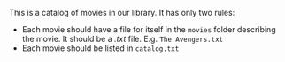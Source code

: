 This is a catalog of movies in our library. It has only two rules:

* Each movie should have a file for itself in the `movies` folder describing the movie. It should be a *.txt* file. E.g. `The Avengers.txt`
* Each movie should be listed in `catalog.txt`
